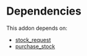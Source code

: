# Dependencies

This addon depends on:

- [stock_request](../../odoo-bringout-oca-stock-logistics-request-stock_request)
- [purchase_stock](../../odoo-bringout-oca-ocb-purchase_stock)
